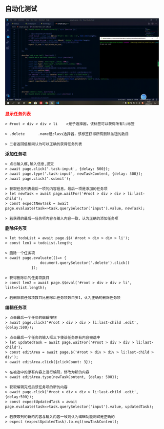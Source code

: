 ## 自动化测试

<!-- <div align=center><img height=100% width=100% src='https://gitee.com/strawqqhat/show/blob/master/show.gif'></img></div> -->
![demo](show.gif )  

<font color='red'>**显示任务列表**</font>
```
> #root > div > div > li    >是子选择器，该标签可以获得所有li标签

> .delete      .name是class选择器，该标签获得所有删除按钮的数目

> 二者返回值相同认为可以正确的获得任务列表
```
**添加任务项**
```
> 点击输入框,输入信息,提交
> await page.click('.task-input', {delay: 500});  
> await page.type('.task-input', newTaskContent, {delay: 500});
> await page.click('.submit');

> 获取任务列表最后一项的内容信息，最后一项是添加的任务项
> let newTask = await page.waitFor('#root > div > div > li:last-child');
> const expectNewTask = await page.evaluate(task=>task.querySelector('input').value, newTask);

> 若获得的最后一任务项内容与输入内容一致，认为正确的添加任务项
```

**删除任务项**

```获取删除前的任务项数目
> let todoList = await page.$$('#root > div > div > li');
> const len1 = todoList.length;

> 删除一个任务项
> await page.evaluate(()=> {
                document.querySelector('.delete').click()
            });
			
> 获得删除后的任务项数目
> const len2 = await page.$$eval('#root > div > div > li', list=>list.length);

> 若删除前任务项数目比删除后任务项数目多1，认为正确的删除任务项
```


**编辑任务项**
```
> 点击最后一个任务的编辑按钮
> await page.click('#root > div > div > li:last-child .edit', {delay:500});

> 点击最后一个任务的输入框三下使该任务原有内容被选中
> let updatedTask = await page.waitFor('#root > div > div > li:last-child');
> const editArea = await page.$('#root > div > div > li:last-child > div');
> await editArea.click({clickCount: 3});

> 在被选中的原有内容上进行编辑，修改为新的内容
> await editArea.type(newTaskContent, {delay: 500});

> 获取编辑完成后该任务项的新的内容
> await page.click('#root > div > div > li:last-child .edit', {delay:500});
> const expectUpdatedTask = await page.evaluate(task=>task.querySelector('input').value, updatedTask);

> 若获取到的新的内容与输入内容一致则认为编辑功能测试是正确的
> expect (expectUpdatedTask).to.eql(newTaskContent);
```
